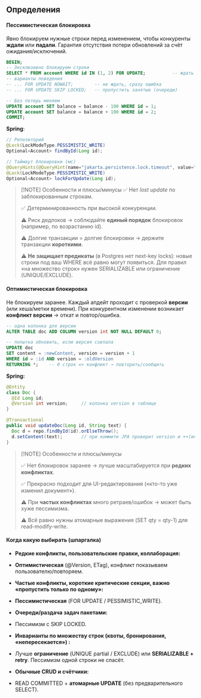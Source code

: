 ## **Определения**

#### Пессимистическая блокировка
Явно блокируем нужные строки перед изменением, чтобы конкуренты **ждали** или **падали**. Гарантия отсутствия потери обновлений за счёт ожидания/исключений.
```sql
BEGIN;
-- Эксклюзивно блокируем строки
SELECT * FROM account WHERE id IN (1, 2) FOR UPDATE;          -- ждать
-- варианты поведения
-- ... FOR UPDATE NOWAIT;        -- не ждать, сразу ошибка
-- ... FOR UPDATE SKIP LOCKED;   -- пропустить занятые (очереди)

-- Без потерь меняем
UPDATE account SET balance = balance - 100 WHERE id = 1;
UPDATE account SET balance = balance + 100 WHERE id = 2;
COMMIT;
```

**Spring**:
```java
// Репозиторий
@Lock(LockModeType.PESSIMISTIC_WRITE)
Optional<Account> findById(Long id);

// Таймаут блокировки (мс)
@QueryHints(@QueryHint(name="jakarta.persistence.lock.timeout", value="5000"))
@Lock(LockModeType.PESSIMISTIC_WRITE)
Optional<Account> lockForUpdate(Long id);
```

> [!NOTE] Особенности и плюсы/минусы
> ✅ Нет _lost update_ по заблокированным строкам.
> 
> ✅ Детерминированность при высокой конкуренции.
> 
> ⚠️ Риск дедлоков → соблюдайте **единый порядок** блокировок (например, по возрастанию id).
> 
> ⚠️ Долгие транзакции = долгие блокировки → держите транзакции **короткими**.
> 
> ⚠️ **Не защищает предикаты** (в Postgres нет next-key locks): новые строки под ваш WHERE всё равно могут появиться. Для правил «на множество строк» нужен SERIALIZABLE или ограничение (UNIQUE/EXCLUDE).

#### Оптимистическая блокировка
Не блокируем заранее. Каждый апдейт проходит с проверкой **версии** (или хеша/метки времени).  При конкурентном изменении возникает **конфликт версии** → откат и повтор/ошибка.

```sql
-- одна колонка для версии
ALTER TABLE doc ADD COLUMN version int NOT NULL DEFAULT 0;

-- попытка обновить, если версия совпала
UPDATE doc
SET content = :newContent, version = version + 1
WHERE id = :id AND version = :oldVersion
RETURNING *;    -- 0 строк => конфликт → повторить/сообщить
```

**Spring:**

```java
@Entity
class Doc {
  @Id Long id;
  @Version int version;     // колонка version в таблице
}

@Transactional
public void updateDoc(Long id, String text) {
  Doc d = repo.findById(id).orElseThrow();
  d.setContent(text);       // при коммите JPA проверит version и ++(инкремент)
}
```

> [!NOTE] Особенности и плюсы/минусы
> 
> ✅ Нет блокировок заранее → лучше масштабируется при **редких конфликтах**.
> 
> ✅ Прекрасно подходит для UI-редактирования («кто-то уже изменил документ»).
> 
> ⚠️ При **частых конфликтах** много ретраев/ошибок → может быть хуже пессимизма.
> 
> ⚠️ Всё равно нужны атомарные выражения (SET qty = qty-1) для read-modify-write.


#### Когда какую выбирать (шпаргалка)

- **Редкие конфликты, пользовательские правки, коллаборация:**
- **Оптимистическая** (@Version, ETag), конфликт показываем пользователю/повторяем.

- **Частые конфликты, короткие критические секции, важно «пропустить только по одному»:**
- **Пессимистическая** (FOR UPDATE / PESSIMISTIC_WRITE).

- **Очереди/раздача задач пакетами:**
- Пессимизм с SKIP LOCKED.

- **Инварианты по множеству строк (квоты, бронирования, «непересекается») :**
- Лучше **ограничение** (UNIQUE partial / EXCLUDE) или **SERIALIZABLE + retry**. Пессимизм одной строки не спасёт.

- **Обычные CRUD и счётчики:**
- READ COMMITTED + **атомарные UPDATE** (без предварительного SELECT).